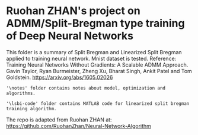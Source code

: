 # Ruohan ZHAN's project on ADMM/Split-Bregman type training of Deep Neural Networks

This folder is a summary of Split Bregman and Linearized Split Bregman applied to training neural network. Mnist dataset is tested. Reference: Training Neural Networks Without Gradients: A Scalable ADMM Approach. Gavin Taylor, Ryan Burmeister, Zheng Xu, Bharat Singh, Ankit Patel and Tom Goldstein. https://arxiv.org/abs/1605.02026

	'\notes' folder contains notes about model, optimization and algorithms.

	'\lsbi-code' folder contains MATLAB code for linearized split bregman training algorithm.
	

The repo is adapted from Ruohan ZHAN at: https://github.com/RuohanZhan/Neural-Network-Algorithm
